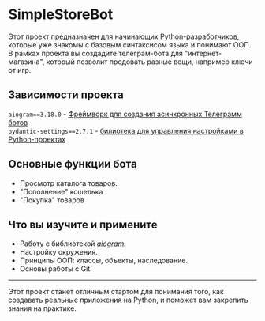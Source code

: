 # SimpleStoreBot

Этот проект предназначен для начинающих Python-разработчиков, которые уже знакомы с базовым синтаксисом языка и понимают ООП. В рамках проекта вы создадите телеграм-бота для "интернет-магазина", который позволит продовать разные вещи, например ключи от игр.

## Зависимости проекта

`aiogram==3.18.0` - [Фреймворк для создания асинхронных Телеграмм ботов](https://docs.aiogram.dev/en/v3.18.0/)\
`pydantic-settings==2.7.1` - [билиотека для управления настройками в Python-проектах](https://docs.pydantic.dev/latest/concepts/pydantic_settings/)

## Основные функции бота

- Просмотр каталога товаров.
- "Пополнение" кошелька
- "Покупка" товаров

## Что вы изучите и примените

- Работу с библиотекой _[aiogram](https://docs.aiogram.dev/en/stable/)._
- Настройку окружения.
- Принципы ООП: классы, объекты, наследование.
- Основы работы с Git.
  
---

Этот проект станет отличным стартом для понимания того, как создавать реальные приложения на Python, и поможет вам закрепить знания на практике.
